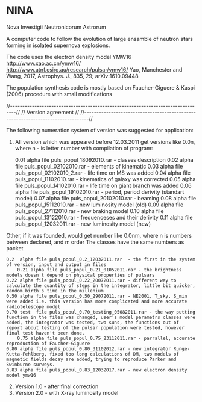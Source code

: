 NINA
====

Nova Investigii Neutronicorum Astrorum

A computer code to follow the evolution of large ensamble of neutron stars forming 
in isolated supernova explosions.

The code uses the electron density model YMW16 http://www.xao.ac.cn/ymw16/ http://www.atnf.csiro.au/research/pulsar/ymw16/
Yao, Manchester and Wang, 2017, Astrophys. J., 835, 29; arXiv:1610.09448

The population synthesis code is mostly based on Faucher-Giguere & Kaspi (2006) procedure with small modifications


//--------------------------------------------------------------------------------//
//                              Version agreement                                 //
//--------------------------------------------------------------------------------//

The following numeration system of version was suggested for application:

1) All version which was appeared before 12.03.2011 get versions like 0.0n, where n - 
is letter number with compilation of program:

	0.01 alpha file puls_popul_18092010.rar   - classes description
	0.02 alpha file puls_popul_02102010.rar   - elements of kinematic
	0.03 alpha file puls_popul_02102010_2.rar - life time on MS was added
	0.04 alpha file puls_popul_11102010.rar   - kinematics of galaxy was corrected
	0.05 alpha file puls_popul_14102010.rar   - life time on giant branch was added
	0.06 alpha file puls_popul_19102010.rar   - period, period derivity (standart model) 
	0.07 alpha file puls_popul_20102010.rar   - beaming
	0.08 alpha file puls_popul_15112010.rar   - new luminosity model (old)
	0.09 alpha file puls_popul_27112010.rar   - new braking model
 	0.10 alpha file puls_popul_13122010.rar   - frequenceses and their derivity
	0.11 alpha file puls_popul_12032011.rar   - new luminosity model (new)
	
Other, if it was founded, would get number like 0.0nm, where n is numbers between declared, and m order
The classes have the same numbers as packet

	0.2  alpha file puls_popul_0.2_12032011.rar  - the first in the system of version, input and output in files
        0.21 alpha file puls_popul_0.21_01052011.rar - the brightness models doesn't depend on physical properties of pulsars
	0.22 alpha file puls_popul_0.22_20072011.rar - different way to calculate the quantity of steps in the integrator, little bit quicker, random birth's time in the millenium
	0.50 alpha file puls_popul_0.50_29072011.rar - NE2001, T_sky, S_min were added i.e. this version has more complicated and more accurate radiotelescope model 
	0.70 test  file puls_popul_0.70_testing_05082011.rar - the way putting function in the files was changed, user's model parametrs classes were added, the integrator was tested, two suns, the functions out of report about testing of the pulsar population were tested, however final test haven't been done.
        0.75 alpha file puls_popul_0.75_23112011.rar - parrallel, accurate reproduction of Faucher-Giguere
	0.80 alpha file puls_popul_0.80_31102012.rar - new integrator Runge-Kutta-Fehlberg, fixed too long calculations of DM, two models of magnetic fields decay are added, trying to reproduce Parker and Swinburne surweys.
	0.83 alpha file puls_popul_0.83_12032017.rar - new electron density model ymw16

2) Version 1.0 - after final correction
3) Version 2.0 - with X-ray luminosity model

